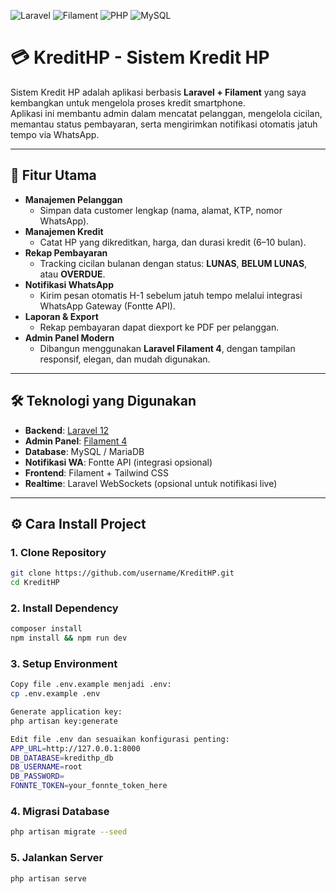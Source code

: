![Laravel](https://img.shields.io/badge/Laravel-12.x-FF2D20?logo=laravel&logoColor=white)
![Filament](https://img.shields.io/badge/Filament-4.x-06B6D4?logo=tailwindcss&logoColor=white)
![PHP](https://img.shields.io/badge/PHP-8.3-777BB4?logo=php&logoColor=white)
![MySQL](https://img.shields.io/badge/MySQL-8.x-4479A1?logo=mysql&logoColor=white)

# 💳 KreditHP - Sistem Kredit HP

Sistem Kredit HP adalah aplikasi berbasis **Laravel + Filament** yang saya kembangkan untuk mengelola proses kredit smartphone.  
Aplikasi ini membantu admin dalam mencatat pelanggan, mengelola cicilan, memantau status pembayaran, serta mengirimkan notifikasi otomatis jatuh tempo via WhatsApp.

---

## 🚀 Fitur Utama

-   **Manajemen Pelanggan**
    -   Simpan data customer lengkap (nama, alamat, KTP, nomor WhatsApp).
-   **Manajemen Kredit**
    -   Catat HP yang dikreditkan, harga, dan durasi kredit (6–10 bulan).
-   **Rekap Pembayaran**
    -   Tracking cicilan bulanan dengan status: **LUNAS**, **BELUM LUNAS**, atau **OVERDUE**.
-   **Notifikasi WhatsApp**
    -   Kirim pesan otomatis H-1 sebelum jatuh tempo melalui integrasi WhatsApp Gateway (Fontte API).
-   **Laporan & Export**
    -   Rekap pembayaran dapat diexport ke PDF per pelanggan.
-   **Admin Panel Modern**
    -   Dibangun menggunakan **Laravel Filament 4**, dengan tampilan responsif, elegan, dan mudah digunakan.

---

## 🛠️ Teknologi yang Digunakan

-   **Backend**: [Laravel 12](https://laravel.com/)
-   **Admin Panel**: [Filament 4](https://filamentphp.com/)
-   **Database**: MySQL / MariaDB
-   **Notifikasi WA**: Fontte API (integrasi opsional)
-   **Frontend**: Filament + Tailwind CSS
-   **Realtime**: Laravel WebSockets (opsional untuk notifikasi live)

---

## ⚙️ Cara Install Project

### 1. Clone Repository

```bash
git clone https://github.com/username/KreditHP.git
cd KreditHP
```

### 2. Install Dependency

```bash
composer install
npm install && npm run dev
```

### 3. Setup Environment

```bash
Copy file .env.example menjadi .env:
cp .env.example .env

Generate application key:
php artisan key:generate

Edit file .env dan sesuaikan konfigurasi penting:
APP_URL=http://127.0.0.1:8000
DB_DATABASE=kredithp_db
DB_USERNAME=root
DB_PASSWORD=
FONNTE_TOKEN=your_fonnte_token_here
```

### 4. Migrasi Database

```bash
php artisan migrate --seed
```

### 5. Jalankan Server

```bash
php artisan serve
```
